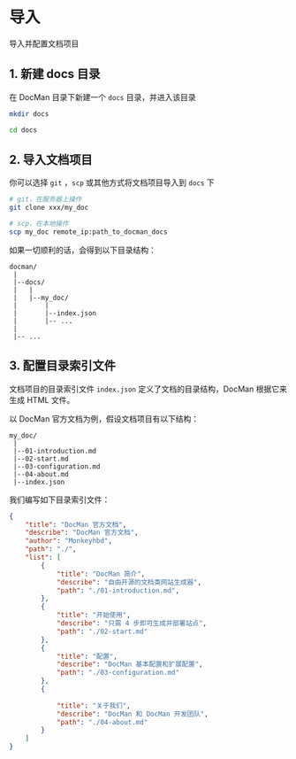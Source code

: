 # 导入

导入并配置文档项目

## 1. 新建 docs 目录

在 DocMan 目录下新建一个 `docs` 目录，并进入该目录

```sh
mkdir docs

cd docs
```

## 2. 导入文档项目

你可以选择 `git` ，`scp` 或其他方式将文档项目导入到 `docs` 下

```sh
# git，在服务器上操作
git clone xxx/my_doc

# scp，在本地操作
scp my_doc remote_ip:path_to_docman_docs
```

如果一切顺利的话，会得到以下目录结构：

```
docman/
 |
 |--docs/
 |   |
 |   |--my_doc/
 |       |
 |       |--index.json
 |       |-- ...
 |
 |-- ...
```

## 3. 配置目录索引文件

文档项目的目录索引文件 `index.json` 定义了文档的目录结构，DocMan 根据它来生成 HTML 文件。

以 DocMan 官方文档为例，假设文档项目有以下结构：

```
my_doc/
 |
 |--01-introduction.md
 |--02-start.md
 |--03-configuration.md
 |--04-about.md
 |--index.json
```

我们编写如下目录索引文件：

```json
{
	"title": "DocMan 官方文档",
	"describe": "DocMan 官方文档",
	"author": "Monkeyhbd",
	"path": "./",
	"list": [
		{
			"title": "DocMan 简介",
			"describe": "自由开源的文档类网站生成器",
			"path": "./01-introduction.md",
		},
		{
			"title": "开始使用",
			"describe": "只需 4 步即可生成并部署站点",
			"path": "./02-start.md"
		},
		{
			"title": "配置",
			"describe": "DocMan 基本配置和扩展配置",
			"path": "./03-configuration.md"
		},
		{
			
			"title": "关于我们",
			"describe": "DocMan 和 DocMan 开发团队",
			"path": "./04-about.md"
		}
	]
}
```
